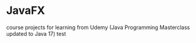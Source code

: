 # JavaFX

course projects for learning from Udemy (Java Programming Masterclass updated to Java 17)
test
